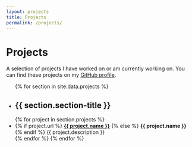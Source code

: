 ```yaml
---
layout: projects
title: Projects
permalink: /projects/
---
```


# Projects

A selection of projects I have worked on or am currently working on. You can find these projects on my [GitHub profile](https://github.com/brentnequin).

<ul class="section-list">
  {% for section in site.data.projects %}
  <li class="section-block">
    <h2>{{ section.section-title }}</h2>
    {% for project in section.projects %}
      <li class="project-block">
        <i class="fab fa-{{ project.icon }}"></i>
        {% if project.url %}
        <a href="{{ project.url }}"><strong>{{ project.name }}</strong></a>
        {% else %}
          <strong>{{ project.name }}</strong>
        {% endif %}
        <span>{{ project.description }}</span>
      </li>
    {% endfor %}
  </li>
  {% endfor %}
</ul>
